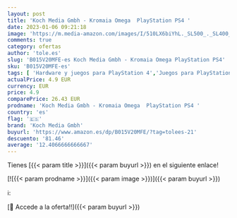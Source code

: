 ```yaml
---
layout: post
title: 'Koch Media Gmbh - Kromaia Omega  PlayStation PS4 '
date: 2023-01-06 09:21:18
image: 'https://m.media-amazon.com/images/I/510LX6biYhL._SL500_._SL400_.jpg'
comments: true
category: ofertas
author: 'tole.es'
slug: 'B015V20MFE-es Koch Media Gmbh - Kromaia Omega PlayStation PS4'
sku: 'B015V20MFE-es'
tags: [ 'Hardware y juegos para PlayStation 4','Juegos para PlayStation 4','Libros','Videojuegos','koch media gmbh','playstation','ps4','🇪🇸', ]
actualPrice: 4.9 EUR
currency: EUR
price: 4.9
comparePrice: 26.43 EUR
prodname: 'Koch Media Gmbh - Kromaia Omega  PlayStation PS4 '
country: 'es'
flag: '🇪🇸'
brand: 'Koch Media Gmbh'
buyurl: 'https://www.amazon.es/dp/B015V20MFE/?tag=tolees-21'
descuento: '81.46'
average: '12.4066666666667'
---
```


Tienes [{{< param title >}}]({{< param buyurl >}}) en el siguiente enlace!

[![{{< param prodname >}}]({{< param image >}})]({{< param buyurl >}})

ℹ️:


[🛒 Accede a la oferta!!]({{< param buyurl >}})
